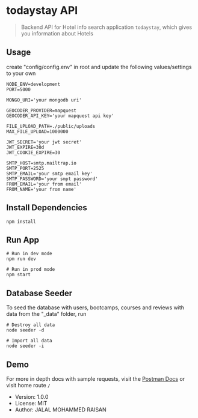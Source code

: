 # todaystay API

> Backend API for Hotel info search application ```todaystay```, which gives you information about Hotels

## Usage

create "config/config.env" in root and update the following values/settings to your own

```
NODE_ENV=development
PORT=5000

MONGO_URI='your mongodb uri'

GEOCODER_PROVIDER=mapquest
GEOCODER_API_KEY='your mapquest api key'

FILE_UPLOAD_PATH=./public/uploads
MAX_FILE_UPLOAD=1000000

JWT_SECRET='your jwt secret'
JWT_EXPIRE=30d
JWT_COOKIE_EXPIRE=30

SMTP_HOST=smtp.mailtrap.io
SMTP_PORT=2525
SMTP_EMAIL='your smtp email key'
SMTP_PASSWORD='your smpt password'
FROM_EMAIL='your from email'
FROM_NAME='your from name'
```

## Install Dependencies

```
npm install
```

## Run App

```
# Run in dev mode
npm run dev

# Run in prod mode
npm start
```

## Database Seeder

To seed the database with users, bootcamps, courses and reviews with data from the "\_data" folder, run

```
# Destroy all data
node seeder -d

# Import all data
node seeder -i
```
## Demo

For more in depth docs with sample requests, visit the [Postman Docs](https://documenter.getpostman.com/view/8886902/UVC3jnkP) or visit home route ```/```

- Version: 1.0.0
- License: MIT
- Author: JALAL MOHAMMED RAISAN